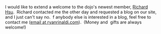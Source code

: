 I would like to extend a welcome to the dojo's newest member, [Richard
Hsu](http://blogs.geekdojo.net/richardhsu).  Richard contacted me the
other day and requested a blog on our site, and I just can't say no.  f
anybody else is interested in a blog, feel free to contact me ([email at
ryanrinaldi.com](mailto:email@ryanrinaldi.com)).  (Money and  gifts are
always welcome!)
